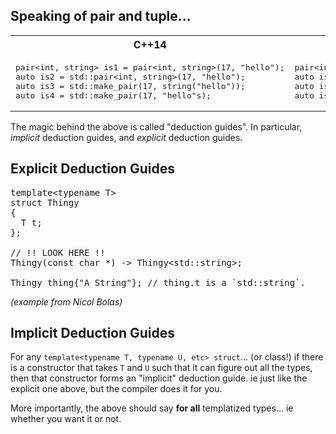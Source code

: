 Speaking of pair and tuple...
---

<table>
<tr>
<th>
C++14
</th>
<th>
C++17
</th>
</tr>
<tr>
<td  valign="top">
<pre lang="cpp">
pair&lt;int, string&gt; is1 = pair&lt;int, string&gt;(17, "hello");
auto is2 = std::pair&lt;int, string&gt;(17, "hello");
auto is3 = std::make_pair(17, string("hello"));
auto is4 = std::make_pair(17, "hello"s);
</pre>
</td>
<td  valign="top">
<pre lang="cpp">
pair&lt;int, string&gt; is1 = pair(17, "hello");
auto is2 = pair(17, "hello"); // !! pair&lt;int, char const *&gt;
auto is3 = pair(17, string("hello"));
auto is4 = pair(17, "hello"s);
</pre>
</td>
</tr>
</table>

The magic behind the above is called "deduction guides".  In particular, _implicit_ deduction guides, and _explicit_ deduction guides.

Explicit Deduction Guides
---


<pre lang=cpp>
template&lt;typename T&gt;
struct Thingy
{
  T t;
};

// !! LOOK HERE !!
Thingy(const char *) -> Thingy&lt;std::string&gt;;

Thingy thing{"A String"}; // thing.t is a `std::string`.
</pre>
_(example from Nicol Bolas)_


Implicit Deduction Guides
---

For any `template<typename T, typename U, etc> struct`... (or class!)
if there is a constructor that takes `T` and `U` such that it can figure out all the types,
then that constructor forms an "implicit" deduction guide.  ie just like the explicit one above, but the compiler does it for you.

More importantly, the above should say **for all** templatized types...  ie whether you want it or not.

